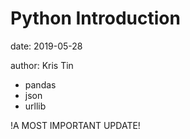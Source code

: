 # Python Introduction

date: 2019-05-28


author: Kris Tin

- pandas
- json
- urllib

!A MOST IMPORTANT UPDATE!
